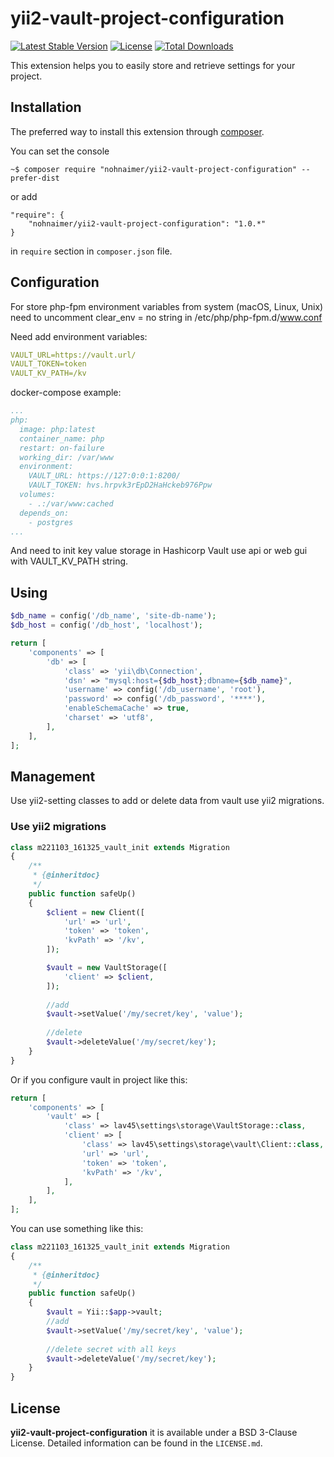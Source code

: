 yii2-vault-project-configuration
==========================

[![Latest Stable Version](https://poser.pugx.org/nohnaimer/yii2-vault-project-configuration/v/stable)](https://packagist.org/packages/nohnaimer/yii2-vault-project-configuration)
[![License](https://poser.pugx.org/nohnaimer/yii2-vault-project-configuration/license)](https://packagist.org/packages/nohnaimer/yii2-vault-project-configuration)
[![Total Downloads](https://poser.pugx.org/nohnaimer/yii2-vault-project-configuration/downloads)](https://packagist.org/packages/nohnaimer/yii2-vault-project-configuration)

This extension helps you to easily store and retrieve settings for your project.


## Installation

The preferred way to install this extension through [composer](http://getcomposer.org/download/).

You can set the console

```
~$ composer require "nohnaimer/yii2-vault-project-configuration" --prefer-dist
```

or add

```
"require": {
    "nohnaimer/yii2-vault-project-configuration": "1.0.*"
}
```

in ```require``` section in `composer.json` file.

## Configuration

For store php-fpm environment variables from system (macOS, Linux, Unix) need to uncomment clear_env = no string in /etc/php/php-fpm.d/www.conf 

Need add environment variables:
```yaml
VAULT_URL=https://vault.url/
VAULT_TOKEN=token
VAULT_KV_PATH=/kv
```

docker-compose example:
```yaml
...
php:
  image: php:latest
  container_name: php
  restart: on-failure
  working_dir: /var/www
  environment:
    VAULT_URL: https://127:0:0:1:8200/
    VAULT_TOKEN: hvs.hrpvk3rEpD2HaHckeb976Ppw
  volumes:
    - .:/var/www:cached
  depends_on:
    - postgres
...
```

And need to init key value storage in Hashicorp Vault use api or web gui with VAULT_KV_PATH string.

## Using

```php
$db_name = config('/db_name', 'site-db-name');
$db_host = config('/db_host', 'localhost');

return [
    'components' => [
        'db' => [
            'class' => 'yii\db\Connection',
            'dsn' => "mysql:host={$db_host};dbname={$db_name}",
            'username' => config('/db_username', 'root'),
            'password' => config('/db_password', '****'),
            'enableSchemaCache' => true,
            'charset' => 'utf8',
        ],
    ],
];
```

## Management

Use yii2-setting classes to add or delete data from vault use yii2 migrations.

### Use yii2 migrations

```php
class m221103_161325_vault_init extends Migration
{
    /**
     * {@inheritdoc}
     */
    public function safeUp()
    {
        $client = new Client([
            'url' => 'url',
            'token' => 'token',
            'kvPath' => '/kv',
        ]);

        $vault = new VaultStorage([
            'client' => $client,
        ]);
        
        //add
        $vault->setValue('/my/secret/key', 'value');
        
        //delete
        $vault->deleteValue('/my/secret/key');
    }
}
```
Or if you configure vault in project like this:
```php
return [
    'components' => [
        'vault' => [
            'class' => lav45\settings\storage\VaultStorage::class,
            'client' => [
                'class' => lav45\settings\storage\vault\Client::class,
                'url' => 'url',
                'token' => 'token',
                'kvPath' => '/kv',
            ],
        ],
    ],
];
```
You can use something like this:
```php
class m221103_161325_vault_init extends Migration
{
    /**
     * {@inheritdoc}
     */
    public function safeUp()
    {
        $vault = Yii::$app->vault;        
        //add
        $vault->setValue('/my/secret/key', 'value');
        
        //delete secret with all keys
        $vault->deleteValue('/my/secret/key');
    }
}
```

## License

**yii2-vault-project-configuration** it is available under a BSD 3-Clause License. Detailed information can be found in the `LICENSE.md`.
